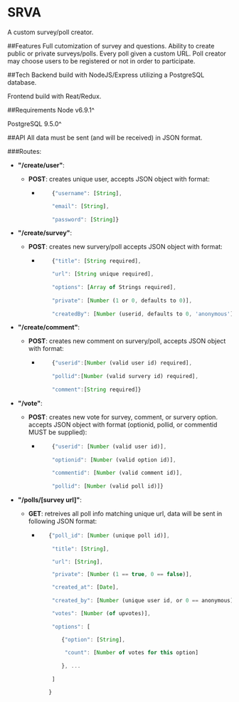 # SRVA
A custom survey/poll creator.  

##Features
Full cutomization of survey and questions. Ability to create public or private surveys/polls. Every poll given a custom URL. Poll creator may choose users to be registered or not in order to participate. 

##Tech
Backend build with NodeJS/Express utilizing a PostgreSQL database. 

Frontend build with Reat/Redux.

##Requirements
Node v6.9.1^

PostgreSQL 9.5.0^

##API
All data must be sent (and will be received) in JSON format.

###Routes:

+ __"/create/user"__:
  + __POST__: creates unique user, accepts JSON object with format: 
    + ```javascript
          {"username": [String], 
    
          "email": [String], 
          
          "password": [String]}
      ```

+ __"/create/survey"__:
  + __POST__: creates new survery/poll accepts JSON object with format: 
    + ```javascript
          {"title": [String required], 
    
          "url": [String unique required], 
          
          "options": [Array of Strings required], 
          
          "private": [Number (1 or 0, defaults to 0)], 
          
          "createdBy": [Number (userid, defaults to 0, 'anonymous')]}
      ```
          
+ __"/create/comment"__:
  + __POST__: creates new comment on survery/poll, accepts JSON object with format:
    + ```javascript
          {"userid":[Number (valid user id) required], 
          
          "pollid":[Number (valid survery id) required], 
          
          "comment":[String required]}
      ```
    
+ __"/vote"__:
  + __POST__: creates new vote for survey, comment, or survery option. accepts JSON object with format (optionid, pollid, or commentid MUST be supplied):
    + ```javascript
          {"userid": [Number (valid user id)], 
          
          "optionid": [Number (valid option id)], 
          
          "commentid": [Number (valid comment id)], 
          
          "pollid": [Number (valid poll id)]}
      ```
    
+ __"/polls/[survey url]"__:
  + __GET__: retreives all poll info matching unique url, data will be sent in following JSON format:
    + ```javascript
         {"poll_id": [Number (unique poll id)],
          
          "title": [String],
  
          "url": [String],
  
          "private": [Number (1 == true, 0 == false)],
  
          "created_at": [Date],
 
          "created_by": [Number (unique user id, or 0 == anonymous)],
  
          "votes": [Number (of upvotes)],
 
          "options": [
             
             {"option": [String],
      
              "count": [Number of votes for this option]
             
             }, ...
          
          ]
    
         }
     ```
